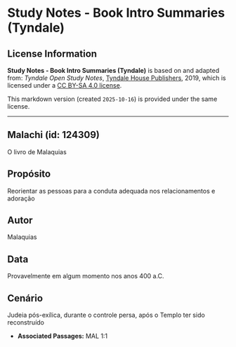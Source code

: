 # Study Notes - Book Intro Summaries (Tyndale)

## License Information

**Study Notes - Book Intro Summaries (Tyndale)** is based on and adapted from: _Tyndale Open Study Notes_, [Tyndale House Publishers](https://tyndaleopenresources.com/), 2019, which is licensed under a [CC BY-SA 4.0 license](https://creativecommons.org/licenses/by-sa/4.0/legalcode.en).

This markdown version (created `2025-10-16`) is provided under the same license.



--------------------------------

## Malachi (id: 124309)

O livro de Malaquias

Propósito
---------

Reorientar as pessoas para a conduta adequada nos relacionamentos e adoração

Autor
-----

Malaquias

Data
----

Provavelmente em algum momento nos anos 400 a.C.

Cenário
-------

Judeia pós\-exílica, durante o controle persa, após o Templo ter sido reconstruído

* **Associated Passages:** MAL 1:1

